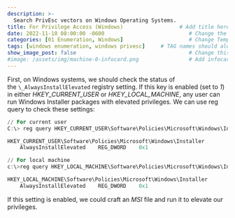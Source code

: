 ```yaml
---
description: >-
  Search PrivEsc vectors on Windows Operating Systems.
title: For Privilege Access (Windows)                  # Add title here
date: 2022-11-10 08:00:00 -0600                           # Change the date to match completion date
categories: [01 Enumeration, Windows]                     # Change Templates to Writeup
tags: [windows enumeration, windows privesc]     # TAG names should always be lowercase; replace template with writeup, and add relevant tags
show_image_post: false                                    # Change this to true
#image: /assets/img/machine-0-infocard.png                # Add infocard image here for post preview image
---
```

First, on Windows systems, we should check the status of the `\_AlwaysInstallElevated` registry setting. If this key is enabled (set to _1_) in either _HKEY_CURRENT_USER_ or _HKEY_LOCAL_MACHINE_, any user can run Windows Installer packages with elevated privileges.
We can use reg query to check these settings:
```powershell
// For current user
C:\> reg query HKEY_CURRENT_USER\Software\Policies\Microsoft\Windows\Installer

HKEY_CURRENT_USER\Software\Policies\Microsoft\Windows\Installer
    AlwaysInstallElevated    REG_DWORD    0x1

// For local machine
c:\>reg query HKEY_LOCAL_MACHINE\Software\Policies\Microsoft\Windows\Installer

HKEY_LOCAL_MACHINE\Software\Policies\Microsoft\Windows\Installer
    AlwaysInstallElevated    REG_DWORD    0x1
```

If this setting is enabled, we could craft an _MSI_ file and run it to elevate our privileges.

